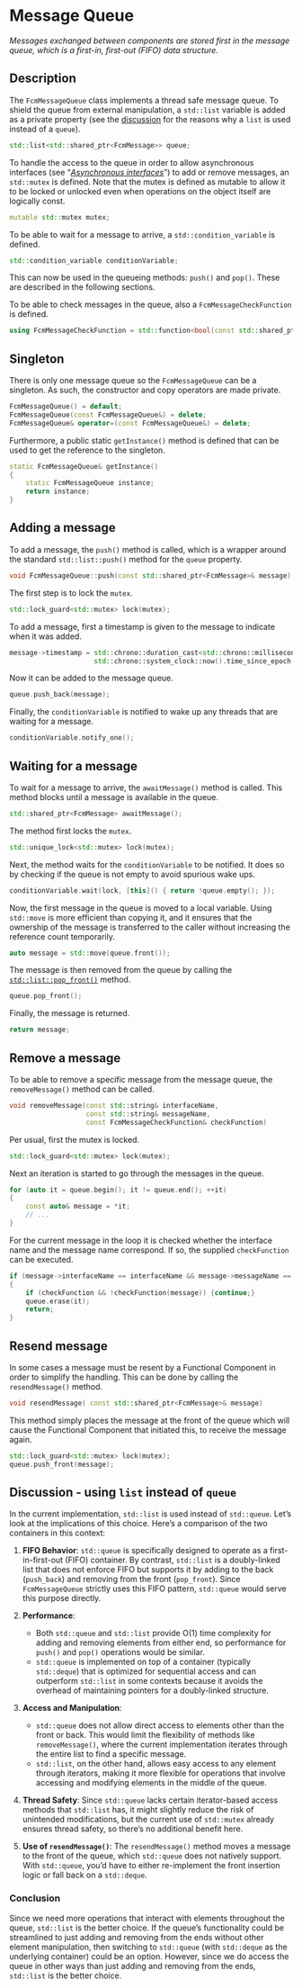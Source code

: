 # Message Queue
_Messages exchanged between components are stored first in the message queue, which is a first-in, first-out (FIFO) data structure._

## Description

The `FcmMessageQueue` class implements a thread safe message queue. To shield the queue from external manipulation, a `std::list` variable is added as a private property (see the [discussion](MessageQueue.md#discussion---using-list-instead-of-queue) for the reasons why a `list` is used instead of a `queue`).

```cpp
std::list<std::shared_ptr<FcmMessage>> queue;
```

To handle the access to the queue in order to allow asynchronous interfaces (see “_[Asynchronous interfaces](AsyncInterfaceHandler.md)_”) to add or remove messages, an `std::mutex` is defined. Note that the mutex is defined as mutable to allow it to be locked or unlocked even when operations on the object itself are logically const.

```cpp
mutable std::mutex mutex;
```

To be able to wait for a message to arrive, a `std::condition_variable` is defined.

```cpp
std::condition_variable conditionVariable;
```

This can now be used in the queueing methods: `push()` and `pop()`. These are described in the following sections.

To be able to check messages in the queue, also a `FcmMessageCheckFunction` is defined.

```cpp
using FcmMessageCheckFunction = std::function<bool(const std::shared_ptr<FcmMessage>&)>;
```

## Singleton

There is only one message queue so the `FcmMessageQueue` can be a singleton. As such, the constructor and copy operators are made private.

```cpp
FcmMessageQueue() = default;
FcmMessageQueue(const FcmMessageQueue&) = delete;
FcmMessageQueue& operator=(const FcmMessageQueue&) = delete;
```

Furthermore, a public static `getInstance()` method is defined that can be used to get the reference to the singleton.

```cpp
static FcmMessageQueue& getInstance()
{
    static FcmMessageQueue instance;
    return instance;
}
```

## Adding a message

To add a message, the `push()` method is called, which is a wrapper around the standard `std::list::push()` method for the `queue` property.

```cpp
void FcmMessageQueue::push(const std::shared_ptr<FcmMessage>& message)
```

The first step is to lock the `mutex`.

```cpp
std::lock_guard<std::mutex> lock(mutex);
```

To add a message, first a timestamp is given to the message to indicate when it was added.

```cpp
message->timestamp = std::chrono::duration_cast<std::chrono::milliseconds>(
                     std::chrono::system_clock::now().time_since_epoch()).count();
```

Now it can be added to the message queue.

```cpp
queue.push_back(message);
```

Finally, the `conditionVariable` is notified to wake up any threads that are waiting for a message.

```cpp
conditionVariable.notify_one();
```

## Waiting for a message

To wait for a message to arrive, the `awaitMessage()` method is called. This method blocks until a message is available in the queue.

```cpp
std::shared_ptr<FcmMessage> awaitMessage();
```

The method first locks the `mutex`.

```cpp
std::unique_lock<std::mutex> lock(mutex);
```

Next, the method waits for the `conditionVariable` to be notified. It does so by checking if the queue is not empty to avoid spurious wake ups.

```cpp
conditionVariable.wait(lock, [this]() { return !queue.empty(); });
```

Now, the first message in the queue is moved to a local variable. Using `std::move` is more efficient than copying it, and it ensures that the ownership of the message is transferred to the caller without increasing the reference count temporarily.

```cpp
auto message = std::move(queue.front());
```

The message is then removed from the queue by calling the [`std::list::pop_front()`](https://cplusplus.com/reference/list/list/pop_front/) method.

```cpp
queue.pop_front();
```

Finally, the message is returned.

```cpp
return message;
```

## Remove a message

To be able to remove a specific message from the message queue, the `removeMessage()` method can be called.

```cpp
void removeMessage(const std::string& interfaceName,
                   const std::string& messageName,
                   const FcmMessageCheckFunction& checkFunction)
```

Per usual, first the mutex is locked.

```cpp
std::lock_guard<std::mutex> lock(mutex);
```

Next an iteration is started to go through the messages in the queue.

```cpp
for (auto it = queue.begin(); it != queue.end(); ++it)
{
    const auto& message = *it;
    // ...
}
```

For the current message in the loop it is checked whether the interface name and the message name correspond. If so, the supplied `checkFunction` can be executed.

```cpp
if (message->interfaceName == interfaceName && message->messageName == messageName)
{
    if (checkFunction && !checkFunction(message)) {continue;}
    queue.erase(it);
    return;
}
```

## Resend message

In some cases a message must be resent by a Functional Component in order to simplify the handling. This can be done by calling the `resendMessage()` method.

```cpp
void resendMessage( const std::shared_ptr<FcmMessage>& message)
```

This method simply places the message at the front of the queue which will cause the Functional Component that initiated this, to receive the message again.

```cpp
std::lock_guard<std::mutex> lock(mutex);
queue.push_front(message);
```

## Discussion - using `list` instead of `queue`

In the current implementation, `std::list` is used instead of `std::queue`. Let’s look at the implications of this choice. Here’s a comparison of the two containers in this context:

1. **FIFO Behavior**: `std::queue` is specifically designed to operate as a first-in-first-out (FIFO) container. By contrast, `std::list` is a doubly-linked list that does not enforce FIFO but supports it by adding to the back (`push_back`) and removing from the front (`pop_front`). Since `FcmMessageQueue` strictly uses this FIFO pattern, `std::queue` would serve this purpose directly.

2. **Performance**: 
   - Both `std::queue` and `std::list` provide O(1) time complexity for adding and removing elements from either end, so performance for `push()` and `pop()` operations would be similar.
   - `std::queue` is implemented on top of a container (typically `std::deque`) that is optimized for sequential access and can outperform `std::list` in some contexts because it avoids the overhead of maintaining pointers for a doubly-linked structure.

3. **Access and Manipulation**:
   - `std::queue` does not allow direct access to elements other than the front or back. This would limit the flexibility of methods like `removeMessage()`, where the current implementation iterates through the entire list to find a specific message.
   - `std::list`, on the other hand, allows easy access to any element through iterators, making it more flexible for operations that involve accessing and modifying elements in the middle of the queue.

4. **Thread Safety**: Since `std::queue` lacks certain iterator-based access methods that `std::list` has, it might slightly reduce the risk of unintended modifications, but the current use of `std::mutex` already ensures thread safety, so there’s no additional benefit here.

5. **Use of `resendMessage()`**: The `resendMessage()` method moves a message to the front of the queue, which `std::queue` does not natively support. With `std::queue`, you’d have to either re-implement the front insertion logic or fall back on a `std::deque`.

### Conclusion
Since we need more operations that interact with elements throughout the queue, `std::list` is the better choice. If the queue’s functionality could be streamlined to just adding and removing from the ends without other element manipulation, then switching to `std::queue` (with `std::deque` as the underlying container) could be an option. However, since we do access the queue in other ways than just adding and removing from the ends, `std::list` is the better choice.
